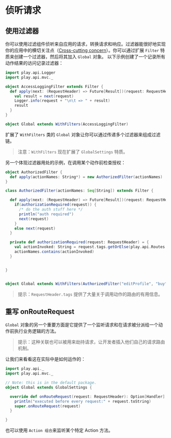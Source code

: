 # 侦听请求

## 使用过滤器

你可以使用过滤组件侦听来自应用的请求，转换请求和响应。过滤器能很好地实现你的应用中的横切关注点（[Cross-cutting concern](http://en.wikipedia.org/wiki/Cross-cutting_concern)）。你可以通过扩展 `Filter` 特质来创建一个过滤器，然后将其加入 `Global` 对象。
以下示例创建了一个记录所有动作结果的访问记录过滤器：

```scala
import play.api.Logger
import play.api.mvc._

object AccessLoggingFilter extends Filter {
  def apply(next: (RequestHeader) => Future[Result])(request: RequestHeader): Future[Result] = {
    val result = next(request)
    Logger.info(request + "\n\t => " + result)
    result
  }
}

object Global extends WithFilters(AccessLoggingFilter)
```

扩展了 `WithFilters` 类的 `Global` 对象让你可以通过传递多个过滤器来组成过滤链。

> 注意：`WithFilters` 现在扩展了 `GlobalSettings` 特质。

另一个体现过滤器用处的示例，在调用某个动作前检查授权：

```scala
object AuthorizedFilter {
  def apply(actionNames: String*) = new AuthorizedFilter(actionNames)
}

class AuthorizedFilter(actionNames: Seq[String]) extends Filter {

  def apply(next: (RequestHeader) => Future[Result])(request: RequestHeader): Future[Result] = {
    if(authorizationRequired(request)) {
      /* do the auth stuff here */
      println("auth required")
      next(request)
    }
    else next(request)
  }

  private def authorizationRequired(request: RequestHeader) = {
    val actionInvoked: String = request.tags.getOrElse(play.api.Routes.ROUTE_ACTION_METHOD, "")
    actionNames.contains(actionInvoked)
  }


}


object Global extends WithFilters(AuthorizedFilter("editProfile", "buy", "sell")) with GlobalSettings {}
```

> 提示：`RequestHeader.tags` 提供了大量关于调用动作的路由的有用信息。

## 重写 onRouteRequest

`Global` 对象的另一个重要方面是它提供了一个监听请求和在请求被分派给一个动作前执行业务逻辑的方法。

> 提示：这种关联也可以被用来劫持请求，让开发者插入他们自己的请求路由机制。

让我们来看看这在实际中是如何运作的：

```scala
import play.api._
import play.api.mvc._

// Note: this is in the default package.
object Global extends GlobalSettings {

  override def onRouteRequest(request: RequestHeader): Option[Handler] = {
    println("executed before every request:" + request.toString)
    super.onRouteRequest(request)
  }

}
```

也可以使用 `Action 组合`来监听某个特定 Action 方法。